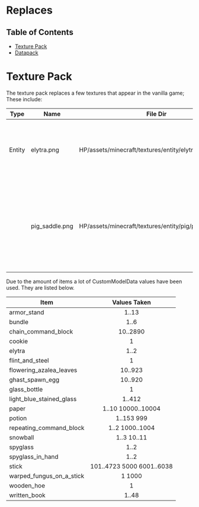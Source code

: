 # Replaces

## Table of Contents
- [Texture Pack](#texture-pack)
- [Datapack](#datapack)


# Texture Pack

The texture pack replaces a few textures that appear in the vanilla game; These include:  

| Type   | Name           | File Dir                                               | Effects                                            | Reason                                                                                                 |
| ------ | -------------- | ------------------------------------------------------ | -------------------------------------------------- | ------------------------------------------------------------------------------------------------------ |
| Entity | elytra.png     | HP/assets/minecraft/textures/entity/elytra.png         | Elytras will be invisible if a cape isn't equipped | The controller for brooms use an armorstand with an elytra equipped                                    |
|        | pig_saddle.png | HP/assets/minecraft/textures/entity/pig/pig_saddle.png | Pigs with saddles will appear as normal pigs       | Brooms use an invisible pig with a saddle as their chair but invisibility doesn't hide saddles on mobs |

Due to the amount of items a lot of CustomModelData values have been used. They are listed below.  

| Item                     | Values Taken                |
| ------------------------ |:---------------------------:|
| armor_stand              | 1..13                       |
| bundle                   | 1..6                        |
| chain_command_block      | 10..2890                    |
| cookie                   | 1                           |
| elytra                   | 1..2                        |
| flint_and_steel          | 1                           |
| flowering_azalea_leaves  | 10..923                     |
| ghast_spawn_egg          | 10..920                     |
| glass_bottle             | 1                           |
| light_blue_stained_glass | 1..412                      |
| paper                    | 1..10 10000..10004          |
| potion                   | 1..153  999                 |
| repeating_command_block  | 1..2  1000..1004            |
| snowball                 | 1..3  10..11                |
| spyglass                 | 1..2                        |
| spyglass_in_hand         | 1..2                        |
| stick                    | 101..4723  5000  6001..6038 |
| warped_fungus_on_a_stick | 1  1000                     |
| wooden_hoe               | 1                           |
| written_book             | 1..48                       |
